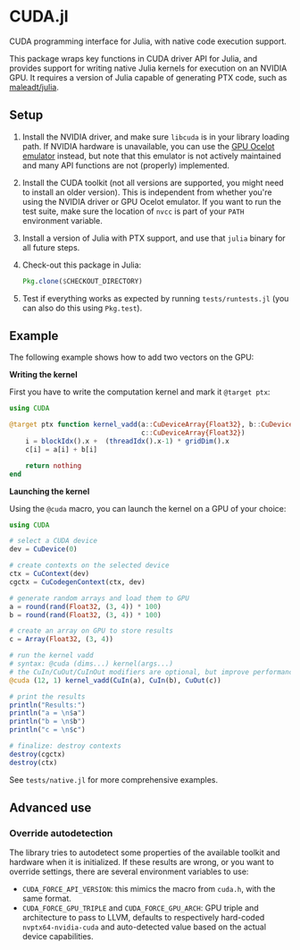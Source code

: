 CUDA.jl
=======

CUDA programming interface for Julia, with native code execution support.

This package wraps key functions in CUDA driver API for Julia, and provides
support for writing native Julia kernels for execution on an NVIDIA GPU. It
requires a version of Julia capable of generating PTX code, such as
[maleadt/julia](https://github.com/maleadt/julia).


## Setup

1. Install the NVIDIA driver, and make sure `libcuda` is in your library loading
   path. If NVIDIA hardware is unavailable, you can use the [GPU Ocelot
   emulator](https://github.com/maleadt/gpuocelot) instead, but note that this
   emulator is not actively maintained and many API functions are not (properly)
   implemented.

2. Install the CUDA toolkit (not all versions are supported, you might need to
   install an older version). This is independent from whether you're using the
   NVIDIA driver or GPU Ocelot emulator. If you want to run the test suite, make
   sure the location of `nvcc` is part of your `PATH` environment variable.

3. Install a version of Julia with PTX support, and use that `julia` binary for
   all future steps.

4. Check-out this package in Julia:

   ```julia
   Pkg.clone($CHECKOUT_DIRECTORY)
   ```

5. Test if everything works as expected by running `tests/runtests.jl` (you can
   also do this using `Pkg.test`).


## Example

The following example shows how to add two vectors on the GPU:

**Writing the kernel**

First you have to write the computation kernel and mark it `@target ptx`:

```julia
using CUDA

@target ptx function kernel_vadd(a::CuDeviceArray{Float32}, b::CuDeviceArray{Float32},
                                 c::CuDeviceArray{Float32})
    i = blockIdx().x +  (threadIdx().x-1) * gridDim().x
    c[i] = a[i] + b[i]

    return nothing
end

```

**Launching the kernel**

Using the `@cuda` macro, you can launch the kernel on a GPU of your choice:

```julia
using CUDA

# select a CUDA device
dev = CuDevice(0)

# create contexts on the selected device
ctx = CuContext(dev)
cgctx = CuCodegenContext(ctx, dev)

# generate random arrays and load them to GPU
a = round(rand(Float32, (3, 4)) * 100)
b = round(rand(Float32, (3, 4)) * 100)

# create an array on GPU to store results
c = Array(Float32, (3, 4))

# run the kernel vadd
# syntax: @cuda (dims...) kernel(args...)
# the CuIn/CuOut/CuInOut modifiers are optional, but improve performance
@cuda (12, 1) kernel_vadd(CuIn(a), CuIn(b), CuOut(c))

# print the results
println("Results:")
println("a = \n$a")
println("b = \n$b")
println("c = \n$c")

# finalize: destroy contexts
destroy(cgctx)
destroy(ctx)
```

See `tests/native.jl` for more comprehensive examples.


## Advanced use

### Override autodetection

The library tries to autodetect some properties of the available toolkit and
hardware when it is initialized. If these results are wrong, or you want to
override settings, there are several environment variables to use:

* `CUDA_FORCE_API_VERSION`: this mimics the macro from `cuda.h`, with the same
  format.
* `CUDA_FORCE_GPU_TRIPLE` and `CUDA_FORCE_GPU_ARCH`: GPU triple and architecture
  to pass to LLVM, defaults to respectively hard-coded `nvptx64-nvidia-cuda` and
  auto-detected value based on the actual device capabilities.
